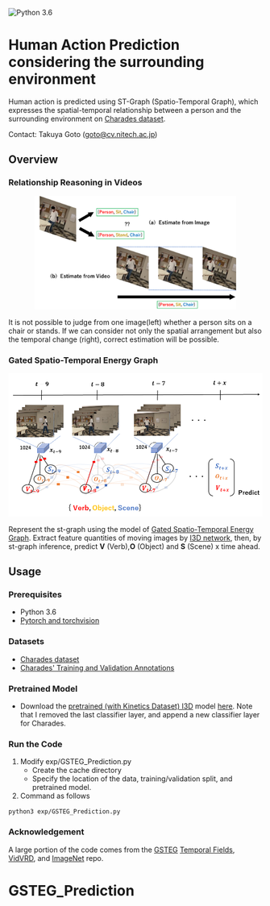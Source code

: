 ![Python 3.6](https://img.shields.io/badge/python-3.6-green.svg)  

# Human Action Prediction considering the surrounding environment
Human action is predicted using ST-Graph (Spatio-Temporal Graph), which expresses the spatial-temporal relationship between a person and the surrounding environment on [Charades dataset](https://allenai.org/plato/charades/). 

Contact: Takuya Goto (goto@cv.nitech.ac.jp)
## Overview

### Relationship Reasoning in Videos
<p align="center">
<img src='imgs/image_video.png' width="400px"/>

It is not possible to judge from one image(left) whether a person sits on a chair or stands. If we can consider not only the spatial arrangement but also the temporal change (right), correct estimation will be possible.

### Gated Spatio-Temporal Energy Graph
<p align="center">
<img src='imgs/hmp_stgraph.png' width="1000px"/>

Represent the st-graph using the model of [Gated Spatio-Temporal Energy Graph](https://arxiv.org/pdf/1903.10547.pdf). Extract feature quantities of moving images by [I3D network](https://arxiv.org/pdf/1705.07750.pdf), then, by st-graph inference, predict **V** (Verb),**O** (Object) and **S** (Scene) x time ahead. 


## Usage

### Prerequisites
- Python 3.6
- [Pytorch and torchvision](https://pytorch.org/)

### Datasets
- [Charades dataset](http://ai2-website.s3.amazonaws.com/data/Charades_v1_rgb.tar)
- [Charades' Training and Validation Annotations](http://ai2-website.s3.amazonaws.com/data/Charades.zip)

### Pretrained Model
- Download the [pretrained (with Kinetics Dataset) I3D](https://arxiv.org/abs/1705.07750) model [here](https://www.dropbox.com/s/r6ja11h06y2w83c/rgb_i3d_pretrained.pt?dl=0). Note that I removed the last classifier layer, and append a new classifier layer for Charades.

### Run the Code
1. Modify exp/GSTEG_Prediction.py
    * Create the cache directory
    * Specify the location of the data, training/validation split, and pretrained model.
2. Command as follows
~~~~
python3 exp/GSTEG_Prediction.py
~~~~

### Acknowledgement
A large portion of the code comes from the [GSTEG](https://github.com/yaohungt/Gated-Spatio-Temporal-Energy-Graph) [Temporal Fields](https://github.com/gsig/temporal-fields/tree/master/pytorch), [VidVRD](https://github.com/xdshang/VidVRD-helper), and [ImageNet](https://github.com/pytorch/examples/tree/master/imagenet) repo.
# GSTEG_Prediction
